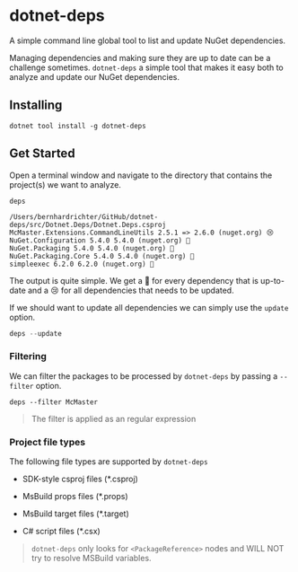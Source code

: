 # dotnet-deps

A simple command line global tool to list and update NuGet dependencies.



Managing dependencies and making sure they are up to date can be a challenge sometimes. 
`dotnet-deps` a simple tool that makes it easy both to analyze and update our NuGet dependencies.



## Installing

```shell
dotnet tool install -g dotnet-deps
```



## Get Started

Open a terminal window and navigate to the directory that contains the project(s) we want to analyze.

```shell
deps
```



```shell
/Users/bernhardrichter/GitHub/dotnet-deps/src/Dotnet.Deps/Dotnet.Deps.csproj                                            
McMaster.Extensions.CommandLineUtils 2.5.1 => 2.6.0 (nuget.org) 😢
NuGet.Configuration 5.4.0 5.4.0 (nuget.org) 🍺
NuGet.Packaging 5.4.0 5.4.0 (nuget.org) 🍺
NuGet.Packaging.Core 5.4.0 5.4.0 (nuget.org) 🍺
simpleexec 6.2.0 6.2.0 (nuget.org) 🍺
```

The output is quite simple. We get a 🍺  for every dependency that is up-to-date and a 😢 for all dependencies that needs to be updated.

If we should want to update all dependencies we can simply use the `update` option.

```c#
deps --update
```



### Filtering

We can filter the packages to be processed by `dotnet-deps` by passing a `--filter` option.

```shell
deps --filter McMaster
```

> The filter is applied as an regular expression



### Project file types

The following file types are supported by `dotnet-deps`

 * SDK-style csproj files (*.csproj)

 * MsBuild props files (*.props)

 * MsBuild target files (*.target)

 * C# script files (*.csx)

   

> `dotnet-deps` only looks for `<PackageReference>` nodes and WILL NOT try to resolve MSBuild variables.

